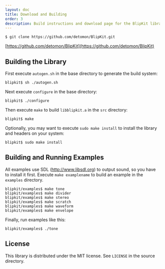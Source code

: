 ```yaml
---
layout: doc
title: Download and Building
order: 3
description: Build instructions and download page for the BlipKit library. Licensed under the MIT license.
---
```


	$ git clone https://github.com/detomon/BlipKit.git

[https://github.com/detomon/BlipKit](https://github.com/detomon/BlipKit)

## Building the Library

First execute `autogen.sh` in the base directory to generate the build system:

	blipkit$ sh ./autogen.sh

Next execute `configure` in the base directory:

	blipkit$ ./configure

Then execute `make` to build `libblipkit.a` in the `src` directory:

	blipkit$ make

Optionally, you may want to execute `sudo make install` to install the library
and headers on your system:

	blipkit$ sudo make install

## Building and Running Examples

All examples use SDL (<http://www.libsdl.org>) to output sound, so you have to
install it first. Execute `make examplename` to build an example in the
`examples` directory.

	blipkit/examples$ make tone
	blipkit/examples$ make divider
	blipkit/examples$ make stereo
	blipkit/examples$ make scratch
	blipkit/examples$ make waveform
	blipkit/examples$ make envelope

Finally, run examples like this:

	blipkit/examples$ ./tone

## License

This library is distributed under the MIT license. See `LICENSE` in the source directory.
